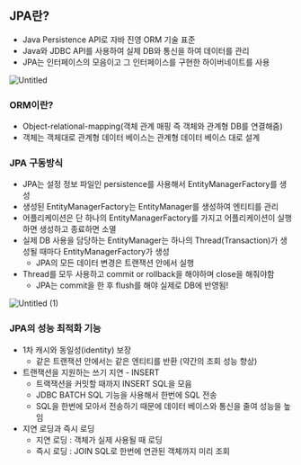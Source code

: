 ## JPA란?

- Java Persistence API로 자바 진영 ORM 기술 표준
- Java와 JDBC API를 사용하여 실제 DB와 통신을 하여 데이터를 관리
- JPA는 인터페이스의 모음이고 그 인터페이스를 구현한 하이버네이트를 사용

![Untitled](https://github.com/juhwan-Ki/TIL/assets/87765888/8d04e3a2-6e5b-4fff-95ee-8ac60cbb8fcf)

### ORM이란?

- Object-relational-mapping(객체 관계 매핑 즉 객체와 관계형 DB를 연결해줌)
- 객체는 객체대로 관계형 데이터 베이스는 관계형 데이터 베이스 대로 설계

### JPA 구동방식

- JPA는 설정 정보 파일인 persistence를 사용해서 EntityManagerFactory를 생성
- 생성된 EntityManagerFactory는 EntityManager를 생성하여 엔티티를 관리
- 어플리케이션은 단 하나의 EntityManagerFactory를 가지고 어플리케이션이 실행하면 생성하고 종료하면 소멸
- 실제 DB 사용을 담당하는 EntityManager는 하나의 Thread(Transaction)가 생성될 때마다 EntityManagerFactory가 생성
    - JPA의 모든 데이터 변경은 트랜잭션 안에서 실행
- Thread를 모두 사용하고 commit or rollback을 해야하며 close을 해줘야함
    - JPA는 commit을 한 후 flush를 해야 실제로 DB에 반영됨!


![Untitled (1)](https://github.com/juhwan-Ki/TIL/assets/87765888/b12882fd-fd47-4d2b-8062-7a729a29e526)


### JPA의 성능 최적화 기능

- 1차 캐시와 동일성(identity) 보장
    - 같은 트랜잭션 안에서는 같은 엔티티를 반환 (약간의 조회 성능 향상)
- 트랜잭션을 지원하는 쓰기 지연 - INSERT
    - 트랙잭션을 커밋할 때까지 INSERT SQL을 모음
    - JDBC BATCH SQL 기능을 사용해서 한번에 SQL 전송
    - SQL을 한번에 모아서 전송하기 때문에 데이터 베이스와 통신을 줄여 성능을 높임
- 지연 로딩과 즉시 로딩
    - 지연 로딩 : 객체가 실제 사용될 때 로딩
    - 즉시 로딩 : JOIN SQL로 한번에 연관된 객체까지 미리 조회

